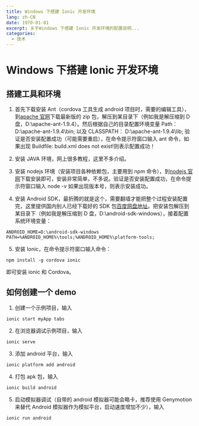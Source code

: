 ```yaml
---
title: Windows 下搭建 Ionic 开发环境
lang: zh-CN
date: 1970-01-01
excerpt: 关于Windows 下搭建 Ionic 开发环境的配置说明...
categories:
  - 技术
---
```


# Windows 下搭建 Ionic 开发环境

## 搭建工具和环境

1. 首先下载安装 Ant（cordova 工具生成 android 项目时，需要的编辑工具），到[apache 官网](http://ant.apache.org/)下载最新版的 zip 包，解压到某目录下（例如我是解压缩到 D 盘，D:\apache-ant-1.9.4）。然后根据自己的目录配置环境变量 Path：D:\apache-ant-1.9.4\bin; 以及 CLASSPATH： D:\apache-ant-1.9.4\lib;
   验证是否安装配置成功（可能需要重启），在命令提示符窗口输入 ant 命令，如果出现 Buildfile: build.xml does not exist!则表示配置成功！

2. 安装 JAVA 环境，网上很多教程，这里不多介绍。

3. 安装 nodejs 环境（安装项目各种依赖包，主要用到 npm 命令），到[nodejs 官网](https://nodejs.org/)下载安装即可，安装非常简单，不多说。验证是否安装配置成功，在命令提示符窗口输入 node -v 如果出现版本号，则表示安装成功。

4. 安装 Android SDK，最折腾的就是这个，需要翻墙才能把整个过程安装配置完，这里提供国内别人已经下载好的 SDK 包[百度网盘地址](http://pan.baidu.com/s/1miaWxDI)。把安装包解压到某目录下（例如我是解压缩到 D 盘，D:\android-sdk-windows），接着配置系统环境变量：

```
ANDROID_HOME=D:\android-sdk-windows
PATH=%ANDROID_HOME%\tools;%ANDROID_HOME%\platform-tools;
```

5. 安装 Ionic，在命令提示符窗口输入命令：

```
npm install -g cordova ionic
```

即可安装 ionic 和 Cordova。

## 如何创建一个 demo

1. 创建一个示例项目，输入

```
ionic start myApp tabs
```

2. 在浏览器调试示例项目，输入

```
ionic serve
```

3. 添加 android 平台，输入

```
ionic platform add android
```

4. 打包 apk 包，输入

```
ionic build android
```

5. 启动模拟器调试（自带的 android 模拟器可能会略卡，推荐使用 Genymotion 来替代 Android 模拟器作为模拟平台，启动速度增加不少），输入

```
ionic run android
```

